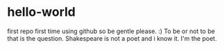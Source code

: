 # hello-world
first repo
first time using github so be gentle please. :)
To be or not to be that is the question. 
Shakespeare is not a poet and i know it. 
I'm the poet. 
